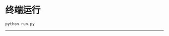 # 终端运行

```shell
python run.py
```
********************************************************************************************************************************************************************************************************************************************************************************************************************************************************************************************************************************************************************************************************************************************************************************************************************************************************************************